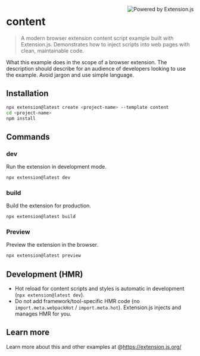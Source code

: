 <a href="https://extension.js.org" target="_blank"><img src="https://img.shields.io/badge/Powered%20by%20%7C%20Extension.js-0971fe" alt="Powered by Extension.js" align="right" /></a>

# content

> A modern browser extension content script example built with Extension.js. Demonstrates how to inject scripts into web pages with clean, maintainable code.

What this example does in the scope of a browser extension. The description should
describe for an audience of developers looking to use the example. Avoid jargon and
use simple language.

## Installation

```bash
npx extension@latest create <project-name> --template content
cd <project-name>
npm install
```

## Commands

### dev

Run the extension in development mode.

```bash
npx extension@latest dev
```

### build

Build the extension for production.

```bash
npx extension@latest build
```

### Preview

Preview the extension in the browser.

```bash
npx extension@latest preview
```

## Development (HMR)

- Hot reload for content scripts and styles is automatic in development (`npx extension@latest dev`).
- Do not add framework/tool-specific HMR code (no `import.meta.webpackHot` / `import.meta.hot`). Extension.js injects and manages HMR for you.

## Learn more

Learn more about this and other examples at @https://extension.js.org/
